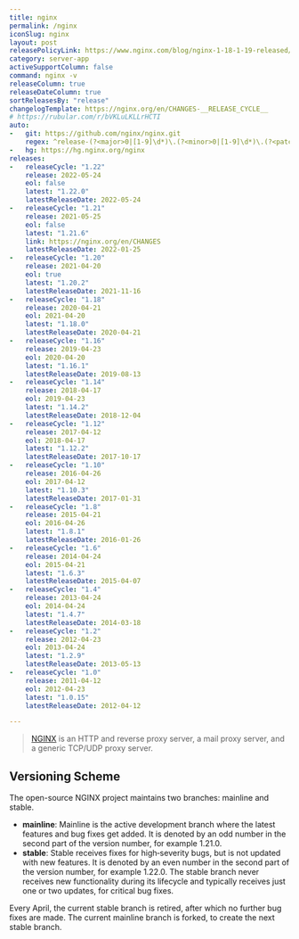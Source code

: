 ```yaml
---
title: nginx
permalink: /nginx
iconSlug: nginx
layout: post
releasePolicyLink: https://www.nginx.com/blog/nginx-1-18-1-19-released/#NGINX-Versioning-Explained
category: server-app
activeSupportColumn: false
command: nginx -v
releaseColumn: true
releaseDateColumn: true
sortReleasesBy: "release"
changelogTemplate: https://nginx.org/en/CHANGES-__RELEASE_CYCLE__
# https://rubular.com/r/bVKLuLKLLrHCTI
auto:
-   git: https://github.com/nginx/nginx.git
    regex: ^release-(?<major>0|[1-9]\d*)\.(?<minor>0|[1-9]\d*)\.(?<patch>0|[1-9]\d*)$
-   hg: https://hg.nginx.org/nginx
releases:
-   releaseCycle: "1.22"
    release: 2022-05-24
    eol: false
    latest: "1.22.0"
    latestReleaseDate: 2022-05-24
-   releaseCycle: "1.21"
    release: 2021-05-25
    eol: false
    latest: "1.21.6"
    link: https://nginx.org/en/CHANGES
    latestReleaseDate: 2022-01-25    
-   releaseCycle: "1.20"
    release: 2021-04-20
    eol: true
    latest: "1.20.2"
    latestReleaseDate: 2021-11-16
-   releaseCycle: "1.18"
    release: 2020-04-21
    eol: 2021-04-20
    latest: "1.18.0"
    latestReleaseDate: 2020-04-21
-   releaseCycle: "1.16"
    release: 2019-04-23
    eol: 2020-04-20
    latest: "1.16.1"
    latestReleaseDate: 2019-08-13
-   releaseCycle: "1.14"
    release: 2018-04-17
    eol: 2019-04-23
    latest: "1.14.2"
    latestReleaseDate: 2018-12-04
-   releaseCycle: "1.12"
    release: 2017-04-12
    eol: 2018-04-17
    latest: "1.12.2"
    latestReleaseDate: 2017-10-17
-   releaseCycle: "1.10"
    release: 2016-04-26
    eol: 2017-04-12
    latest: "1.10.3"
    latestReleaseDate: 2017-01-31
-   releaseCycle: "1.8"
    release: 2015-04-21
    eol: 2016-04-26
    latest: "1.8.1"
    latestReleaseDate: 2016-01-26
-   releaseCycle: "1.6"
    release: 2014-04-24
    eol: 2015-04-21
    latest: "1.6.3"
    latestReleaseDate: 2015-04-07
-   releaseCycle: "1.4"
    release: 2013-04-24
    eol: 2014-04-24
    latest: "1.4.7"
    latestReleaseDate: 2014-03-18
-   releaseCycle: "1.2"
    release: 2012-04-23
    eol: 2013-04-24
    latest: "1.2.9"
    latestReleaseDate: 2013-05-13
-   releaseCycle: "1.0"
    release: 2011-04-12
    eol: 2012-04-23
    latest: "1.0.15"
    latestReleaseDate: 2012-04-12

---
```


> [NGINX](https://nginx.org/) is an HTTP and reverse proxy server, a mail proxy server, and a generic TCP/UDP proxy server.

## Versioning Scheme

The open-source NGINX project maintains two branches: mainline and stable.

- **mainline**: 
    Mainline is the active development branch where the latest features and bug fixes get added. It is denoted by an odd number in the second part of the version number, for example 1.21.0.
- **stable**:
    Stable receives fixes for high‑severity bugs, but is not updated with new features. It is denoted by an even number in the second part of the version number, for example 1.22.0. The stable branch never receives new functionality during its lifecycle and typically receives just one or two updates, for critical bug fixes.
   
Every April, the current stable branch is retired, after which no further bug fixes are made. The current mainline branch is forked, to create the next stable branch.
